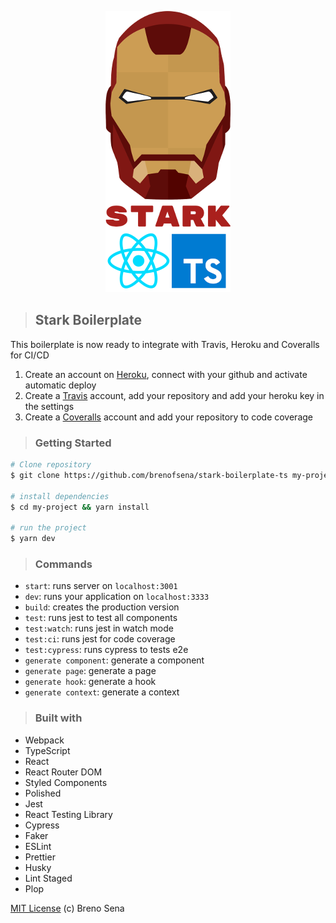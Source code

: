 <p align="center">
<img src="./static/stark-ts.png" alt="Stark Boilerplate" title="Stark Boilerplate" />
</p>

> ## Stark Boilerplate

This boilerplate is now ready to integrate with Travis, Heroku and Coveralls for CI/CD

1. Create an account on [Heroku](https://www.heroku.com/), connect with your github and activate automatic deploy
2. Create a [Travis](https://travis-ci.org/) account, add your repository and add your heroku key in the settings
3. Create a [Coveralls](http://coveralls.io/) account and add your repository to code coverage

> ### Getting Started

```sh
# Clone repository
$ git clone https://github.com/brenofsena/stark-boilerplate-ts my-project

# install dependencies
$ cd my-project && yarn install

# run the project
$ yarn dev
```

> ### Commands

- `start`: runs server on `localhost:3001`
- `dev`: runs your application on `localhost:3333`
- `build`: creates the production version
- `test`: runs jest to test all components
- `test:watch`: runs jest in watch mode
- `test:ci`: runs jest for code coverage
- `test:cypress`: runs cypress to tests e2e
- `generate component`: generate a component
- `generate page`: generate a page
- `generate hook`: generate a hook
- `generate context`: generate a context

> ### Built with

- Webpack
- TypeScript
- React
- React Router DOM
- Styled Components
- Polished
- Jest
- React Testing Library
- Cypress
- Faker
- ESLint
- Prettier
- Husky
- Lint Staged
- Plop

[MIT License](./license) (c) Breno Sena
